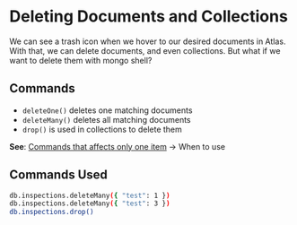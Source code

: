 # Deleting Documents and Collections

We can see a trash icon when we hover to our desired documents in Atlas. With that, we can delete documents, and even collections. But what if we want to delete them with mongo shell?

## Commands

- `deleteOne()` deletes one matching documents
- `deleteMany()` deletes all matching documents
- `drop()` is used in collections to delete them

**See**: [Commands that affects only one item](Commands%20that%20affects%20only%20one%20item.md) -> When to use

## Commands Used

```BASH
db.inspections.deleteMany({ "test": 1 })
db.inspections.deleteMany({ "test": 3 })
db.inspections.drop()
```